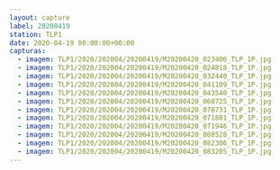 ```yaml
---
layout: capture
label: 20200419
station: TLP1
date: 2020-04-19 00:00:00+00:00
capturas:
  - imagem: TLP1/2020/202004/20200419/M20200420_023406_TLP_1P.jpg
  - imagem: TLP1/2020/202004/20200419/M20200420_024818_TLP_1P.jpg
  - imagem: TLP1/2020/202004/20200419/M20200420_032440_TLP_1P.jpg
  - imagem: TLP1/2020/202004/20200419/M20200420_041109_TLP_1P.jpg
  - imagem: TLP1/2020/202004/20200419/M20200420_043540_TLP_1P.jpg
  - imagem: TLP1/2020/202004/20200419/M20200420_060725_TLP_1P.jpg
  - imagem: TLP1/2020/202004/20200419/M20200420_070731_TLP_1P.jpg
  - imagem: TLP1/2020/202004/20200419/M20200420_071801_TLP_1P.jpg
  - imagem: TLP1/2020/202004/20200419/M20200420_071946_TLP_1P.jpg
  - imagem: TLP1/2020/202004/20200419/M20200420_080528_TLP_1P.jpg
  - imagem: TLP1/2020/202004/20200419/M20200420_082306_TLP_1P.jpg
  - imagem: TLP1/2020/202004/20200419/M20200420_083205_TLP_1P.jpg
---
```

